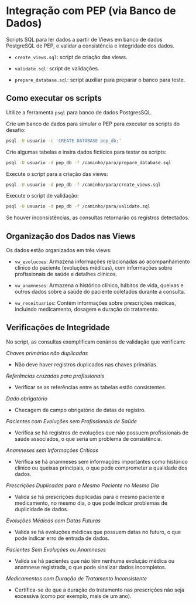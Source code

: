 # Integração com PEP (via Banco de Dados)

Scripts SQL para ler dados a partir de Views em banco de dados PostgreSQL de PEP, e validar a consistência e integridade dos dados.

- `create_views.sql`: script de criação das views.

- `validate.sql`: script de validações.

- `prepare_database.sql`: script auxiliar para preparar o banco para teste.


## Como executar os scripts

Utilize a ferramenta `psql` para banco de dados PostgresSQL.

Crie um banco de dados para simular o PEP para executar os scripts do desafio:
```bash
psql -U usuario -c 'CREATE DATABASE pep_db;'
```

Crie algumas tabelas e insira dados fictícios para testar os scripts:
```bash
psql -U usuario -d pep_db -f /caminho/para/prepare_database.sql
```

Execute o script para a criação das views:

```bash
psql -U usuario -d pep_db -f /caminho/para/create_views.sql
```

Execute o script de validação:

```bash
psql -U usuario -d pep_db -f /caminho/para/validate.sql
```

Se houver inconsistências, as consultas retornarão os registros detectados.


## Organização dos Dados nas Views

Os dados estão organizados em três views:

- `vw_evolucoes`: Armazena informações relacionadas ao acompanhamento clínico do paciente (evoluções médicas), com informações sobre profissionais de saúde e detalhes clínicos.

- `vw_anamneses`: Armazena o histórico clínico, hábitos de vida, queixas e outros dados sobre a saúde do paciente coletados durante a consulta.

- `vw_receituarios`: Contém informações sobre prescrições médicas, incluindo medicamento, dosagem e duração do tratamento.


## Verificações de Integridade

No script, as consultas exemplificam cenários de validação que verificam:

*Chaves primárias não duplicadas*
- Não deve haver registros duplicados nas chaves primárias.

*Referências cruzadas para profissionais*
- Verificar se as referências entre as tabelas estão consistentes.

*Dado obrigatório*
- Checagem de campo obrigatório de datas de registro.

*Pacientes com Evoluções sem Profissionais de Saúde*
- Verifica se há registros de evoluções que não possuem profissionais de saúde associados, o que seria um problema de consistência.

*Anamneses sem Informações Críticas*
- Verifica se há anamneses sem informações importantes como histórico clínico ou queixas principais, o que pode comprometer a qualidade dos dados.

*Prescrições Duplicadas para o Mesmo Paciente no Mesmo Dia*
- Valida se há prescrições duplicadas para o mesmo paciente e medicamento, no mesmo dia, o que pode indicar problemas de duplicidade de dados.

*Evoluções Médicas com Datas Futuras*
- Valida se há evoluções médicas que possuem datas no futuro, o que pode indicar erro de entrada de dados.

*Pacientes Sem Evoluções ou Anamneses*
- Valida se há pacientes que não têm nenhuma evolução médica ou anamnese registrada, o que pode sinalizar dados incompletos.

*Medicamentos com Duração de Tratamento Inconsistente*
- Certifica-se de que a duração do tratamento nas prescrições não seja excessiva (como por exemplo, mais de um ano).
